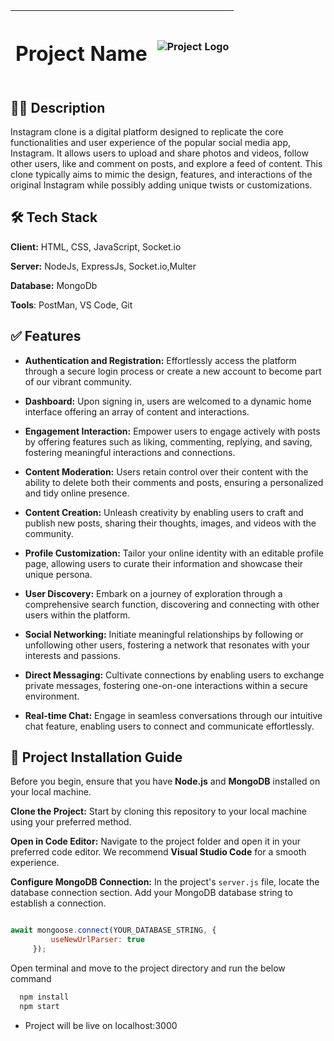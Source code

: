 
| <h1>Project Name</h1> | ![Project Logo](path/to/your/image.png) |
|-----------------------|---------------------------------------|


## 👩‍💻 Description
Instagram clone is a digital platform designed to replicate the core functionalities and user experience of the popular social media app, Instagram. It allows users to upload and share photos and videos, follow other users, like and comment on posts, and explore a feed of content. This clone typically aims to mimic the design, features, and interactions of the original Instagram while possibly adding unique twists or customizations.



## 🛠 Tech Stack

**Client:** HTML, CSS, JavaScript, Socket.io

**Server:** NodeJs, ExpressJs, Socket.io,Multer

**Database:** MongoDb 

**Tools**: PostMan, VS Code, Git


## ✅ Features

- **Authentication and Registration:**
    Effortlessly access the platform through a secure login process or create a new         account to become part of our vibrant community.

- **Dashboard:**
    Upon signing in, users are welcomed to a dynamic home interface offering an array of content and interactions.

- **Engagement Interaction:**
    Empower users to engage actively with posts by offering features such as liking, commenting, replying, and saving, fostering meaningful interactions and connections.

- **Content Moderation:**
    Users retain control over their content with the ability to delete both their comments and posts, ensuring a personalized and tidy online presence.

- **Content Creation:**
    Unleash creativity by enabling users to craft and publish new posts, sharing their thoughts, images, and videos with the community.

- **Profile Customization:**
    Tailor your online identity with an editable profile page, allowing users to curate their information and showcase their unique persona.

- **User Discovery:**
    Embark on a journey of exploration through a comprehensive search function, discovering and connecting with other users within the platform.

- **Social Networking:**
    Initiate meaningful relationships by following or unfollowing other users, fostering a network that resonates with your interests and passions.

- **Direct Messaging:**
    Cultivate connections by enabling users to exchange private messages, fostering one-on-one interactions within a secure environment.

- **Real-time Chat:**
    Engage in seamless conversations through our intuitive chat feature, enabling users to connect and communicate effortlessly.



## 🚀 Project Installation Guide 

Before you begin, ensure that you have **Node.js** and **MongoDB** installed on your local machine.

 **Clone the Project:**
   Start by cloning this repository to your local machine using your preferred method.

 **Open in Code Editor:**
   Navigate to the project folder and open it in your preferred code editor. We recommend **Visual Studio Code** for a smooth experience.

 **Configure MongoDB Connection:**
   In the project's `server.js` file, locate the database connection section. Add your MongoDB database string to establish a connection.

   ```javascript

   await mongoose.connect(YOUR_DATABASE_STRING, {
            useNewUrlParser: true
        });
```

Open terminal and move to the project directory and run the below command

```bash
  npm install
  npm start
```

- Project will be live on localhost:3000


    

